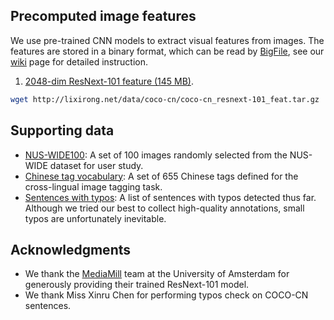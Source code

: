 
## Precomputed image features

We use pre-trained CNN models to extract visual features from images. The features are stored in a binary format, which can be read by [BigFile](https://github.com/li-xirong/jingwei/blob/master/util/simpleknn/bigfile.py), see our [wiki](https://github.com/li-xirong/coco-cn/wiki) page for detailed instruction. 

1. [2048-dim ResNext-101 feature (145 MB)](http://lixirong.net/data/coco-cn/coco-cn_resnext-101_feat.tar.gz). 
```bash
wget http://lixirong.net/data/coco-cn/coco-cn_resnext-101_feat.tar.gz
```



## Supporting data

* [NUS-WIDE100](nuswide100): A set of 100 images randomly selected from the NUS-WIDE dataset for user study.
* [Chinese tag vocabulary](conceptscn655.txt): A set of 655 Chinese tags defined for the cross-lingual image tagging task.
* [Sentences with typos](detected-typos.txt): A list of sentences with typos detected thus far. Although we tried our best to collect high-quality annotations, small typos are unfortunately inevitable.

## Acknowledgments

* We thank the [MediaMill](https://ivi.fnwi.uva.nl/isis/mediamill/) team at the University of Amsterdam for generously providing their trained ResNext-101 model. 
* We thank Miss Xinru Chen for performing typos check on COCO-CN sentences.
